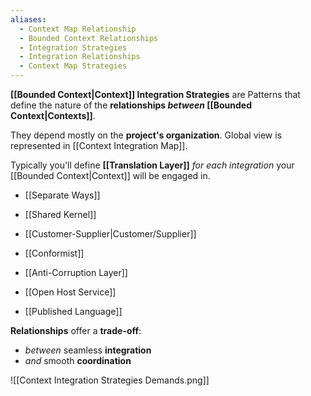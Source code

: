 ```yaml
---
aliases:
  - Context Map Relationship
  - Bounded Context Relationships
  - Integration Strategies
  - Integration Relationships
  - Context Map Strategies
---
```

**[[Bounded Context|Context]] Integration Strategies** are Patterns that define the nature of the **relationships *between* [[Bounded Context|Contexts]]**.

They depend mostly on the **project's organization**. 
Global view is represented in [[Context Integration Map]].

Typically you'll define **[[Translation Layer]]** 
*for **each* integration** your [[Bounded Context|Context]] will be engaged in.

- [[Separate Ways]]
- [[Shared Kernel]]
- [[Customer-Supplier|Customer/Supplier]]
- [[Conformist]]

- [[Anti-Corruption Layer]]

- [[Open Host Service]]
- [[Published Language]]

**Relationships** offer a **trade-off**:
- *between* seamless **integration**
- *and* smooth **coordination**

![[Context Integration Strategies Demands.png]]